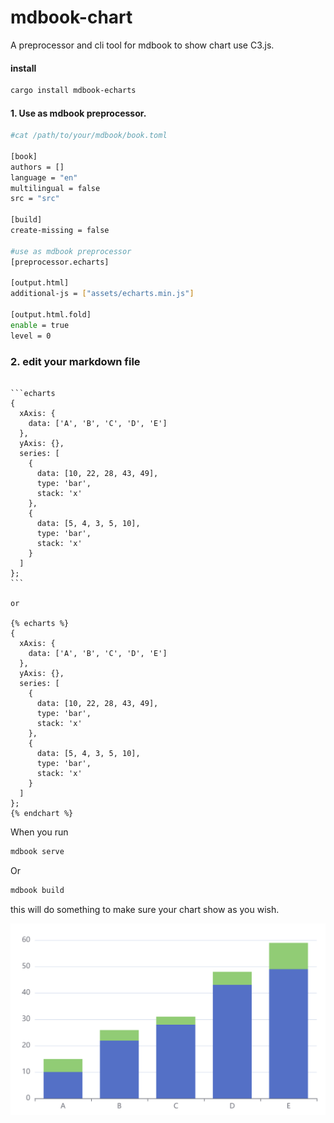# mdbook-chart
A preprocessor and cli tool for mdbook to show chart use C3.js.

#### install

```bash
cargo install mdbook-echarts
```

#### 1. Use as mdbook preprocessor.

```bash
#cat /path/to/your/mdbook/book.toml

[book]
authors = []
language = "en"
multilingual = false
src = "src"

[build]
create-missing = false

#use as mdbook preprocessor
[preprocessor.echarts]

[output.html]
additional-js = ["assets/echarts.min.js"]

[output.html.fold]
enable = true
level = 0

```

### 2. edit your markdown file
````text

```echarts
{
  xAxis: {
    data: ['A', 'B', 'C', 'D', 'E']
  },
  yAxis: {},
  series: [
    {
      data: [10, 22, 28, 43, 49],
      type: 'bar',
      stack: 'x'
    },
    {
      data: [5, 4, 3, 5, 10],
      type: 'bar',
      stack: 'x'
    }
  ]
};
```

or 

{% echarts %}
{
  xAxis: {
    data: ['A', 'B', 'C', 'D', 'E']
  },
  yAxis: {},
  series: [
    {
      data: [10, 22, 28, 43, 49],
      type: 'bar',
      stack: 'x'
    },
    {
      data: [5, 4, 3, 5, 10],
      type: 'bar',
      stack: 'x'
    }
  ]
};
{% endchart %}

````


When you run 
```bash
mdbook serve
```
Or
```bash
mdbook build
```
this will do something to make sure your chart show as you wish.


![demo](./demo.png)

